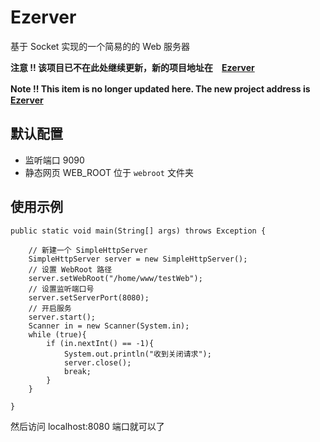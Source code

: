 # Ezerver
基于 Socket 实现的一个简易的的 Web 服务器

 **注意 !! 该项目已不在此处继续更新，新的项目地址在　[Ezerver](https://github.com/Ericwyn/Ezerver)**
 
 **Note !! This item is no longer updated here. The new project address is　[Ezerver](https://github.com/Ericwyn/Ezerver)**
 
## 默认配置
 - 监听端口 9090
 - 静态网页 WEB_ROOT 位于 `webroot` 文件夹
 
## 使用示例


    public static void main(String[] args) throws Exception {
        
        // 新建一个 SimpleHttpServer
        SimpleHttpServer server = new SimpleHttpServer();
        // 设置 WebRoot 路径
        server.setWebRoot("/home/www/testWeb");
        // 设置监听端口号
        server.setServerPort(8080);
        // 开启服务
        server.start();
        Scanner in = new Scanner(System.in);
        while (true){
            if (in.nextInt() == -1){
                System.out.println("收到关闭请求");
                server.close();
                break;
            }
        }
        
    }
    

然后访问 localhost:8080 端口就可以了

 

